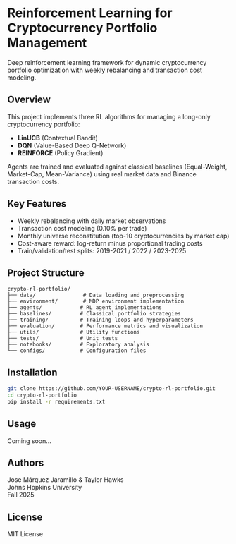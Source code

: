 # Reinforcement Learning for Cryptocurrency Portfolio Management

Deep reinforcement learning framework for dynamic cryptocurrency portfolio optimization with weekly rebalancing and transaction cost modeling.

## Overview

This project implements three RL algorithms for managing a long-only cryptocurrency portfolio:
- **LinUCB** (Contextual Bandit)
- **DQN** (Value-Based Deep Q-Network)
- **REINFORCE** (Policy Gradient)

Agents are trained and evaluated against classical baselines (Equal-Weight, Market-Cap, Mean-Variance) using real market data and Binance transaction costs.

## Key Features

- Weekly rebalancing with daily market observations
- Transaction cost modeling (0.10% per trade)
- Monthly universe reconstitution (top-10 cryptocurrencies by market cap)
- Cost-aware reward: log-return minus proportional trading costs
- Train/validation/test splits: 2019-2021 / 2022 / 2023-2025

## Project Structure
```
crypto-rl-portfolio/
├── data/               # Data loading and preprocessing
├── environment/        # MDP environment implementation
├── agents/            # RL agent implementations
├── baselines/         # Classical portfolio strategies
├── training/          # Training loops and hyperparameters
├── evaluation/        # Performance metrics and visualization
├── utils/             # Utility functions
├── tests/             # Unit tests
├── notebooks/         # Exploratory analysis
└── configs/           # Configuration files
```

## Installation
```bash
git clone https://github.com/YOUR-USERNAME/crypto-rl-portfolio.git
cd crypto-rl-portfolio
pip install -r requirements.txt
```

## Usage

Coming soon...

## Authors

Jose Márquez Jaramillo & Taylor Hawks  
Johns Hopkins University  
Fall 2025

## License

MIT License
